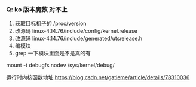 ### Q: ko 版本魔数 对不上
1. 获取目标机子的 /proc/version
2. 改源码 linux-4.14.76/include/config/kernel.release
3. 改源码 linux-4.14.76/include/generated/utsrelease.h
4. 编模块
5. grep 一下模块里面是不是真的有

mount -t debugfs nodev /sys/kernel/debug/

运行时内核函数地址 https://blog.csdn.net/gatieme/article/details/78310036


